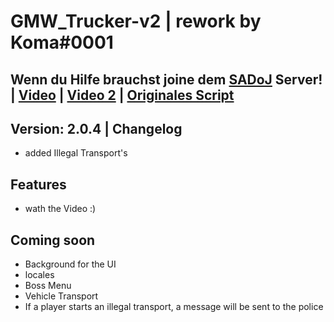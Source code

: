 # GMW_Trucker-v2 | rework by Koma#0001

## Wenn du Hilfe brauchst joine dem [SADoJ](https://discord.gg/UjSZkKFC78) Server! | [Video](https://www.youtube.com/watch?v=D0U5AD6EoIY) | [Video 2](https://www.youtube.com/watch?v=6jsruyaoj1E&t=3s) | [Originales Script](https://github.com/GermanWarthog/esx_GMW-Trucker)

## Version: 2.0.4 | Changelog
* added Illegal Transport's

## Features
* wath the Video :)

## Coming soon
* Background for the UI
* locales
* Boss Menu
* Vehicle Transport
* If a player starts an illegal transport, a message will be sent to the police
